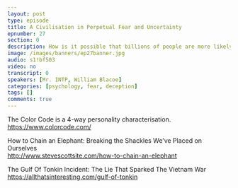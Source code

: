 ```yaml
---
layout: post
type: episode
title: A Civilisation in Perpetual Fear and Uncertainty
epnumber: 27
section: 0
description: How is it possible that billions of people are more likely to believe something that has no scientific foundation just because persons in position of authority say it is the case? What is it about our psychological make-up that makes us susceptible to such assertions, be they by politicians, journalists or doctors, even if such figures have proven to be untrustworthy multiple times before? Mr. INTP and I talk about our observations and speculate about possible causes for mass deception, partcularly in the covid era.
image: /images/banners/ep27banner.jpg
audio: s1!bf503
video: no
transcript: 0
speakers: [Mr. INTP, William Blacoe]
categories: [psychology, fear, deception]
tags: []
comments: true
---
```

The Color Code is a 4-way personality characterisation.  
<a href="https://www.colorcode.com/">https://www.colorcode.com/</a>

How to Chain an Elephant: Breaking the Shackles We’ve Placed on Ourselves  
<a href="http://www.stevescottsite.com/how-to-chain-an-elephant">http://www.stevescottsite.com/how-to-chain-an-elephant</a>

The Gulf Of Tonkin Incident: The Lie That Sparked The Vietnam War  
<a href="https://allthatsinteresting.com/gulf-of-tonkin">https://allthatsinteresting.com/gulf-of-tonkin</a>